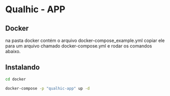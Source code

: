 # Qualhic - APP
## Docker

na pasta docker contém o arquivo docker-compose_example.yml copiar ele para um arquivo chamado docker-compose.yml e rodar os comandos abaixo.

## Instalando

```sh
cd docker
```

```sh
docker-compose -p "qualhic-app" up -d
```